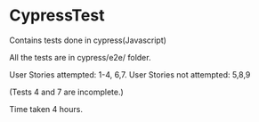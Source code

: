 # CypressTest
Contains tests done in cypress(Javascript)

All the tests are in cypress/e2e/ folder.

User Stories attempted: 1-4, 6,7.
User Stories not attempted: 5,8,9

(Tests 4 and 7 are incomplete.)

Time taken 4 hours.
